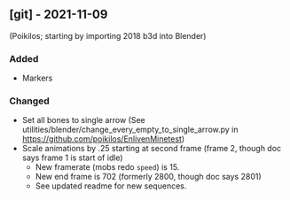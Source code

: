 
## [git] - 2021-11-09
(Poikilos; starting by importing 2018 b3d into Blender)

### Added
- Markers

### Changed
- Set all bones to single arrow (See utilities/blender/change_every_empty_to_single_arrow.py in https://github.com/poikilos/EnlivenMinetest)
- Scale animations by .25 starting at second frame (frame 2, though doc says frame 1 is start of idle)
  - New framerate (mobs redo `speed`) is 15.
  - New end frame is 702 (formerly 2800, though doc says 2801)
  - See updated readme for new sequences.
